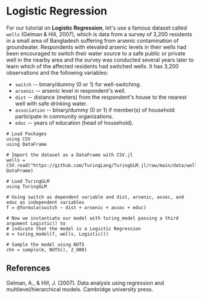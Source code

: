 # Logistic Regression

For our tutorial on **Logistic Regression**, let's use a famous dataset called `wells` (Gelman & Hill, 2007),
which is data from a survey of 3,200 residents in a small area of Bangladesh suffering from arsenic contamination of groundwater.
Respondents with elevated arsenic levels in their wells had been encouraged to switch their water source to a safe public or private well in the nearby area and the survey was conducted several years later to learn which of the affected residents had switched wells.
It has 3,200 observations and the following variables:

* `switch` -- binary/dummy (0 or 1) for well-switching.
* `arsenic` -- arsenic level in respondent's well.
* `dist` -- distance (meters) from the respondent's house to the nearest well with safe drinking water.
* `association` -- binary/dummy (0 or 1) if member(s) of household participate in community organizations.
* `educ` -- years of education (head of household).

```@repl
# Load Packages
using CSV
using DataFrame

# Import the dataset as a DataFrame with CSV.jl
wells = CSV.read("https://github.com/TuringLang/TuringGLM.jl/raw/main/data/wells.csv", DataFrame)

# Load TuringGLM
using TuringGLM

# Using switch as dependent variable and dist, arsenic, assoc, and educ as independent variables
f = @formula(switch ~ dist + arsenic + assoc + educ)

# Now we instantiate our model with turing_model passing a third argument Logistic() to
# indicate that the model is a Logistic Regression
m = turing_model(f, wells, Logistic())

# Sample the model using NUTS
chn = sample(m, NUTS(), 2_000)
```

## References

Gelman, A., & Hill, J. (2007). Data analysis using regression and multilevel/hierarchical models. Cambridge university press.
